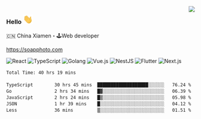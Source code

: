 <img align="right" src="https://github-readme-stats.vercel.app/api?username=yiiu&show_icons=false&bg_color=30,e96443,904e95&title_color=fff&text_color=fff" />

### Hello <img src="https://raw.githubusercontent.com/ABSphreak/ABSphreak/master/gifs/Hi.gif" width="26px" />
 
🇨🇳 China Xiamen・🕹Web developer

https://soapphoto.com

<p align="left"><img src="https://cdn.svgporn.com/logos/react.svg" alt="React" width="32" height="32"/> <img src="https://cdn.svgporn.com/logos/typescript-icon.svg" alt="TypeScript" width="32" height="32"/> <img src="https://cdn.svgporn.com/logos/gopher.svg" alt="Golang" width="32" height="32"/> <img src="https://cdn.svgporn.com/logos/vue.svg" alt="Vue.js" width="32" height="32"/> <img src="https://cdn.svgporn.com/logos/nestjs.svg" alt="NestJS" width="32" height="32"/> <img src="https://cdn.svgporn.com/logos/flutter.svg" alt="Flutter" width="32" height="32"/> <img src="https://cdn.svgporn.com/logos/nextjs-icon.svg" alt="Next.js" width="32" height="32"/></p>


<!--START_SECTION:waka-->

```txt
Total Time: 40 hrs 19 mins

TypeScript        30 hrs 45 mins  ███████████████████░░░░░░   76.24 %
Go                2 hrs 34 mins   █▓░░░░░░░░░░░░░░░░░░░░░░░   06.39 %
JavaScript        2 hrs 24 mins   █▒░░░░░░░░░░░░░░░░░░░░░░░   05.98 %
JSON              1 hr 39 mins    █░░░░░░░░░░░░░░░░░░░░░░░░   04.12 %
Less              36 mins         ▒░░░░░░░░░░░░░░░░░░░░░░░░   01.51 %
```

<!--END_SECTION:waka-->
